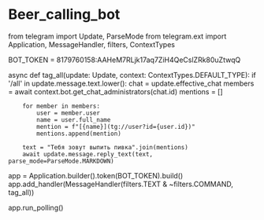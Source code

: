 # Beer_calling_bot
from telegram import Update, ParseMode
from telegram.ext import Application, MessageHandler, filters, ContextTypes

BOT_TOKEN = 8179760158:AAHeM7RLjk17aq7ZiH4QeCslZRk80uZtwqQ

async def tag_all(update: Update, context: ContextTypes.DEFAULT_TYPE):
    if '/all' in update.message.text.lower():
        chat = update.effective_chat
        members = await context.bot.get_chat_administrators(chat.id)
        mentions = []

        for member in members:
            user = member.user
            name = user.full_name
            mention = f"[{name}](tg://user?id={user.id})"
            mentions.append(mention)

        text = "Тебя зовут выпить пивка".join(mentions)
        await update.message.reply_text(text, parse_mode=ParseMode.MARKDOWN)

app = Application.builder().token(BOT_TOKEN).build()
app.add_handler(MessageHandler(filters.TEXT & ~filters.COMMAND, tag_all))

app.run_polling()
